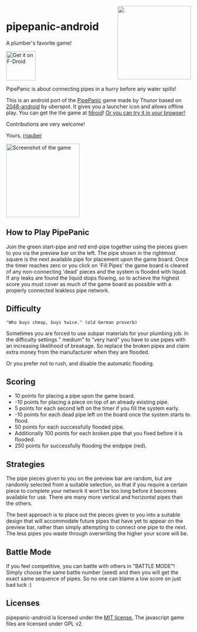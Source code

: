 <img height="200px" src="./ic_launcher-web.png" align="right" />

pipepanic-android
===================
A plumber's favorite game!

[<img src="https://fdroid.gitlab.io/artwork/badge/get-it-on.png"
    alt="Get it on F-Droid"
    height="80">](https://f-droid.org/en/packages/org.olgsoft.apipepanic/)




PipePanic is about connecting pipes in a hurry before any water spills!

This is an android port of the [PipePanic](http://www.users.waitrose.com/~thunor/jspp/index.html)
game made by Thunor based on [2048-android](https://github.com/uberspot/2048-android) by uberspot.
It gives you a launcher icon and allows offline play. You can get the the game
at [fdroid](https://f-droid.org/en/packages/org.olgsoft.apipepanic/)!
[Or you can try it in your browser!](https://htmlpreview.github.io/?https://github.com/rnauber/pipepanic-android/blob/master/app/src/main/assets/jspp/index.html)

Contributions are very welcome!

Yours,
[rnauber](https://github.com/rnauber)

[<img src="screenshot.png"
    alt="Screenshot of the game"
    height="200">](https://htmlpreview.github.io/?https://github.com/rnauber/pipepanic-android/blob/master/app/src/main/assets/jspp/index.html)


## How to Play PipePanic

Join the green start-pipe and red end-pipe together using the pieces given to you via the preview
bar on the left. The pipe shown in the rightmost square is the next available pipe for placement
upon the game board. Once the timer reaches zero or you click on 'Fill Pipes'
the game board is cleared of any non-connecting 'dead' pieces and the system is flooded
with liquid. If any leaks are found the liquid stops flowing, so to achieve the highest score you
must cover as much of the game board as possible with a properly connected leakless pipe network.

## Difficulty

    "Who buys cheap, buys twice." (old German proverb)

Sometimes you are forced to use subpar materials for your plumbing job. In the difficulty settings "
medium" to "very hard" you have to use pipes with an increasing likelihood of breakage. So replace
the broken pipes and claim extra money from the manufacturer when they are flooded.

Or you prefer not to rush, and disable the automatic flooding.

## Scoring

<ul>
    <li>10 points for placing a pipe upon the game board.
    </li>
    <li>-10 points for placing a piece on top of an already existing
        pipe.
    </li>
    <li>5 points for each second left on the timer if you fill the
        system early.
    </li>
    <li>-10 points for each dead pipe left on the board once the system
        starts to flood.
    </li>
    <li>50 points for each successfully flooded pipe.
    </li>
    <li>Additionally 100 points for each broken pipe that you fixed before it is flooded.
    </li>
    <li>250 points for successfully flooding the endpipe (red).
    </li>
</ul>

## Strategies

The pipe pieces given to you on the preview bar are random, but are randomly selected from a
suitable selection, so that if you require a certain piece to complete your network it won't be too
long before it becomes available for use. There are many more vertical and horizontal pipes than the
others.

The best approach is to place out the pieces given to you into a suitable design that will
accommodate future pipes that have yet to appear on the preview bar, rather than simply attempting
to connect one pipe to the next. The less pipes you waste through overwriting the higher your score
will be.

## Battle Mode

If you feel competitive, you can battle with others in "BATTLE MODE"!
Simply choose the same battle number (seed) and then you will get the exact same sequence of pipes.
So no one can blame a low score on just bad luck :)



## Licenses

pipepanic-android is licensed under
the [MIT license.](https://github.com/rnauber/pipepanic-android/blob/master/LICENSE)
The javascript game files are licensed under GPL v2.
